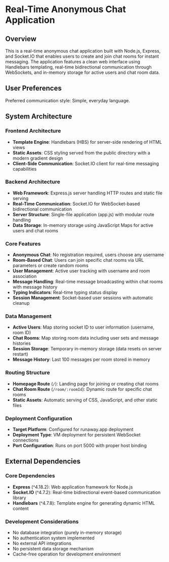 # Real-Time Anonymous Chat Application

## Overview

This is a real-time anonymous chat application built with Node.js, Express, and Socket.IO that enables users to create and join chat rooms for instant messaging. The application features a clean web interface using Handlebars templating, real-time bidirectional communication through WebSockets, and in-memory storage for active users and chat room data.

## User Preferences

Preferred communication style: Simple, everyday language.

## System Architecture

### Frontend Architecture
- **Template Engine**: Handlebars (HBS) for server-side rendering of HTML views
- **Static Assets**: CSS styling served from the public directory with a modern gradient design
- **Client-Side Communication**: Socket.IO client for real-time messaging capabilities

### Backend Architecture
- **Web Framework**: Express.js server handling HTTP routes and static file serving
- **Real-Time Communication**: Socket.IO for WebSocket-based bidirectional communication
- **Server Structure**: Single-file application (app.js) with modular route handling
- **Data Storage**: In-memory storage using JavaScript Maps for active users and chat rooms

### Core Features
- **Anonymous Chat**: No registration required, users choose any username
- **Room-Based Chat**: Users can join specific chat rooms via URL parameters or create random rooms
- **User Management**: Active user tracking with username and room association
- **Message Handling**: Real-time message broadcasting within chat rooms with message history
- **Typing Indicators**: Real-time typing status display
- **Session Management**: Socket-based user sessions with automatic cleanup

### Data Management
- **Active Users**: Map storing socket ID to user information (username, room ID)
- **Chat Rooms**: Map storing room data including user sets and message histories
- **Session Storage**: Temporary in-memory storage (data resets on server restart)
- **Message History**: Last 100 messages per room stored in memory

### Routing Structure
- **Homepage Route** (`/`): Landing page for joining or creating chat rooms
- **Chat Room Route** (`/room/:roomId`): Dynamic route for specific chat rooms
- **Static Assets**: Automatic serving of CSS, JavaScript, and other static files

### Deployment Configuration
- **Target Platform**: Configured for runaway.app deployment
- **Deployment Type**: VM deployment for persistent WebSocket connections
- **Port Configuration**: Runs on port 5000 with proper host binding

## External Dependencies

### Core Dependencies
- **Express** (^4.18.2): Web application framework for Node.js
- **Socket.IO** (^4.7.2): Real-time bidirectional event-based communication library
- **Handlebars** (^4.7.8): Template engine for generating dynamic HTML content

### Development Considerations
- No database integration (purely in-memory storage)
- No authentication system implemented
- No external API integrations
- No persistent data storage mechanism
- Cache-free operation for development environment